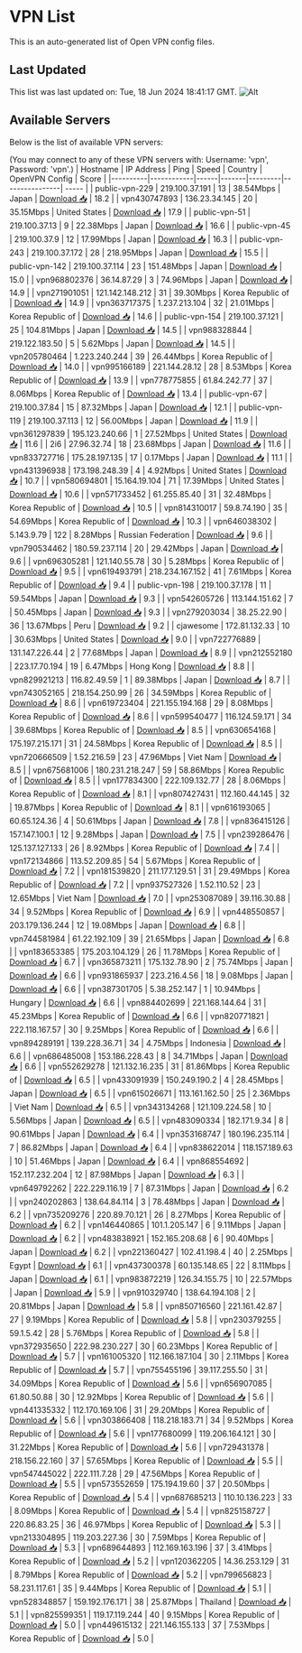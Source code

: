# VPN List

This is an auto-generated list of Open VPN config files.

## Last Updated

This list was last updated on: Tue, 18 Jun 2024 18:41:17 GMT.
![Alt](https://repobeats.axiom.co/api/embed/186b98318ef1479477931607c1ad7d823f12451f.svg "Repobeats analytics image")

## Available Servers

Below is the list of available VPN servers:

(You may connect to any of these VPN servers with: Username: 'vpn', Password: 'vpn'.)
| Hostname | IP Address | Ping | Speed | Country | OpenVPN Config | Score |
|----------|------------|------|-------|---------|----------------| ----- |
| public-vpn-229 | 219.100.37.191 | 13 | 38.54Mbps | Japan | [Download 📥](./configs/server_0_JP.ovpn) | 18.2 |
| vpn430747893 | 136.23.34.145 | 20 | 35.15Mbps | United States | [Download 📥](./configs/server_1_US.ovpn) | 17.9 |
| public-vpn-51 | 219.100.37.13 | 9 | 22.38Mbps | Japan | [Download 📥](./configs/server_2_JP.ovpn) | 16.6 |
| public-vpn-45 | 219.100.37.9 | 12 | 17.99Mbps | Japan | [Download 📥](./configs/server_3_JP.ovpn) | 16.3 |
| public-vpn-243 | 219.100.37.172 | 28 | 218.95Mbps | Japan | [Download 📥](./configs/server_4_JP.ovpn) | 15.5 |
| public-vpn-142 | 219.100.37.114 | 23 | 151.48Mbps | Japan | [Download 📥](./configs/server_5_JP.ovpn) | 15.0 |
| vpn968802376 | 36.14.87.29 | 3 | 74.96Mbps | Japan | [Download 📥](./configs/server_6_JP.ovpn) | 14.9 |
| vpn271901051 | 121.142.148.212 | 31 | 39.30Mbps | Korea Republic of | [Download 📥](./configs/server_7_KR.ovpn) | 14.9 |
| vpn363717375 | 1.237.213.104 | 32 | 21.01Mbps | Korea Republic of | [Download 📥](./configs/server_8_KR.ovpn) | 14.6 |
| public-vpn-154 | 219.100.37.121 | 25 | 104.81Mbps | Japan | [Download 📥](./configs/server_9_JP.ovpn) | 14.5 |
| vpn988328844 | 219.122.183.50 | 5 | 5.62Mbps | Japan | [Download 📥](./configs/server_10_JP.ovpn) | 14.5 |
| vpn205780464 | 1.223.240.244 | 39 | 26.44Mbps | Korea Republic of | [Download 📥](./configs/server_11_KR.ovpn) | 14.0 |
| vpn995166189 | 221.144.28.12 | 28 | 8.53Mbps | Korea Republic of | [Download 📥](./configs/server_12_KR.ovpn) | 13.9 |
| vpn778775855 | 61.84.242.77 | 37 | 8.06Mbps | Korea Republic of | [Download 📥](./configs/server_13_KR.ovpn) | 13.4 |
| public-vpn-67 | 219.100.37.84 | 15 | 87.32Mbps | Japan | [Download 📥](./configs/server_14_JP.ovpn) | 12.1 |
| public-vpn-119 | 219.100.37.113 | 12 | 56.00Mbps | Japan | [Download 📥](./configs/server_15_JP.ovpn) | 11.9 |
| vpn361297839 | 195.123.240.66 | 1 | 27.52Mbps | United States | [Download 📥](./configs/server_16_US.ovpn) | 11.6 |
| 2i6 | 27.96.32.74 | 18 | 23.68Mbps | Japan | [Download 📥](./configs/server_17_JP.ovpn) | 11.6 |
| vpn833727716 | 175.28.197.135 | 17 | 0.17Mbps | Japan | [Download 📥](./configs/server_18_JP.ovpn) | 11.1 |
| vpn431396938 | 173.198.248.39 | 4 | 4.92Mbps | United States | [Download 📥](./configs/server_19_US.ovpn) | 10.7 |
| vpn580694801 | 15.164.19.104 | 71 | 17.39Mbps | United States | [Download 📥](./configs/server_20_US.ovpn) | 10.6 |
| vpn571733452 | 61.255.85.40 | 31 | 32.48Mbps | Korea Republic of | [Download 📥](./configs/server_21_KR.ovpn) | 10.5 |
| vpn814310017 | 59.8.74.190 | 35 | 54.69Mbps | Korea Republic of | [Download 📥](./configs/server_22_KR.ovpn) | 10.3 |
| vpn646038302 | 5.143.9.79 | 122 | 8.28Mbps | Russian Federation | [Download 📥](./configs/server_23_RU.ovpn) | 9.6 |
| vpn790534462 | 180.59.237.114 | 20 | 29.42Mbps | Japan | [Download 📥](./configs/server_24_JP.ovpn) | 9.6 |
| vpn696305281 | 121.140.55.78 | 30 | 5.28Mbps | Korea Republic of | [Download 📥](./configs/server_25_KR.ovpn) | 9.5 |
| vpn619493791 | 218.234.167.152 | 41 | 7.61Mbps | Korea Republic of | [Download 📥](./configs/server_26_KR.ovpn) | 9.4 |
| public-vpn-198 | 219.100.37.178 | 11 | 59.54Mbps | Japan | [Download 📥](./configs/server_27_JP.ovpn) | 9.3 |
| vpn542605726 | 113.144.151.62 | 7 | 50.45Mbps | Japan | [Download 📥](./configs/server_28_JP.ovpn) | 9.3 |
| vpn279203034 | 38.25.22.90 | 36 | 13.67Mbps | Peru | [Download 📥](./configs/server_29_PE.ovpn) | 9.2 |
| cjawesome | 172.81.132.33 | 10 | 30.63Mbps | United States | [Download 📥](./configs/server_30_US.ovpn) | 9.0 |
| vpn722776889 | 131.147.226.44 | 2 | 77.68Mbps | Japan | [Download 📥](./configs/server_31_JP.ovpn) | 8.9 |
| vpn212552180 | 223.17.70.194 | 19 | 6.47Mbps | Hong Kong | [Download 📥](./configs/server_32_HK.ovpn) | 8.8 |
| vpn829921213 | 116.82.49.59 | 1 | 89.38Mbps | Japan | [Download 📥](./configs/server_33_JP.ovpn) | 8.7 |
| vpn743052165 | 218.154.250.99 | 26 | 34.59Mbps | Korea Republic of | [Download 📥](./configs/server_34_KR.ovpn) | 8.6 |
| vpn619723404 | 221.155.194.168 | 29 | 8.08Mbps | Korea Republic of | [Download 📥](./configs/server_35_KR.ovpn) | 8.6 |
| vpn599540477 | 116.124.59.171 | 34 | 39.68Mbps | Korea Republic of | [Download 📥](./configs/server_36_KR.ovpn) | 8.5 |
| vpn630654168 | 175.197.215.171 | 31 | 24.58Mbps | Korea Republic of | [Download 📥](./configs/server_37_KR.ovpn) | 8.5 |
| vpn720666509 | 1.52.216.59 | 23 | 47.96Mbps | Viet Nam | [Download 📥](./configs/server_38_VN.ovpn) | 8.5 |
| vpn675681006 | 180.231.218.247 | 59 | 58.86Mbps | Korea Republic of | [Download 📥](./configs/server_39_KR.ovpn) | 8.5 |
| vpn177834300 | 222.109.132.77 | 28 | 8.06Mbps | Korea Republic of | [Download 📥](./configs/server_40_KR.ovpn) | 8.1 |
| vpn807427431 | 112.160.44.145 | 32 | 19.87Mbps | Korea Republic of | [Download 📥](./configs/server_41_KR.ovpn) | 8.1 |
| vpn616193065 | 60.65.124.36 | 4 | 50.61Mbps | Japan | [Download 📥](./configs/server_42_JP.ovpn) | 7.8 |
| vpn836415126 | 157.147.100.1 | 12 | 9.28Mbps | Japan | [Download 📥](./configs/server_43_JP.ovpn) | 7.5 |
| vpn239286476 | 125.137.127.133 | 26 | 8.92Mbps | Korea Republic of | [Download 📥](./configs/server_44_KR.ovpn) | 7.4 |
| vpn172134866 | 113.52.209.85 | 54 | 5.67Mbps | Korea Republic of | [Download 📥](./configs/server_45_KR.ovpn) | 7.2 |
| vpn181539820 | 211.177.129.51 | 31 | 29.49Mbps | Korea Republic of | [Download 📥](./configs/server_46_KR.ovpn) | 7.2 |
| vpn937527326 | 1.52.110.52 | 23 | 12.65Mbps | Viet Nam | [Download 📥](./configs/server_47_VN.ovpn) | 7.0 |
| vpn253087089 | 39.116.30.88 | 34 | 9.52Mbps | Korea Republic of | [Download 📥](./configs/server_48_KR.ovpn) | 6.9 |
| vpn448550857 | 203.179.136.244 | 12 | 19.08Mbps | Japan | [Download 📥](./configs/server_49_JP.ovpn) | 6.8 |
| vpn744581984 | 61.22.192.109 | 39 | 21.65Mbps | Japan | [Download 📥](./configs/server_50_JP.ovpn) | 6.8 |
| vpn183653385 | 175.203.104.129 | 26 | 11.78Mbps | Korea Republic of | [Download 📥](./configs/server_51_KR.ovpn) | 6.7 |
| vpn365873211 | 175.132.78.90 | 2 | 75.74Mbps | Japan | [Download 📥](./configs/server_52_JP.ovpn) | 6.6 |
| vpn931865937 | 223.216.4.56 | 18 | 9.08Mbps | Japan | [Download 📥](./configs/server_53_JP.ovpn) | 6.6 |
| vpn387301705 | 5.38.252.147 | 1 | 10.94Mbps | Hungary | [Download 📥](./configs/server_54_HU.ovpn) | 6.6 |
| vpn884402699 | 221.168.144.64 | 31 | 45.23Mbps | Korea Republic of | [Download 📥](./configs/server_55_KR.ovpn) | 6.6 |
| vpn820771821 | 222.118.167.57 | 30 | 9.25Mbps | Korea Republic of | [Download 📥](./configs/server_56_KR.ovpn) | 6.6 |
| vpn894289191 | 139.228.36.71 | 34 | 4.75Mbps | Indonesia | [Download 📥](./configs/server_57_ID.ovpn) | 6.6 |
| vpn686485008 | 153.186.228.43 | 8 | 34.71Mbps | Japan | [Download 📥](./configs/server_58_JP.ovpn) | 6.6 |
| vpn552629278 | 121.132.16.235 | 31 | 81.86Mbps | Korea Republic of | [Download 📥](./configs/server_59_KR.ovpn) | 6.5 |
| vpn433091939 | 150.249.190.2 | 4 | 28.45Mbps | Japan | [Download 📥](./configs/server_60_JP.ovpn) | 6.5 |
| vpn615026671 | 113.161.162.50 | 25 | 2.36Mbps | Viet Nam | [Download 📥](./configs/server_61_VN.ovpn) | 6.5 |
| vpn343134268 | 121.109.224.58 | 10 | 5.56Mbps | Japan | [Download 📥](./configs/server_62_JP.ovpn) | 6.5 |
| vpn483090334 | 182.171.9.34 | 8 | 90.61Mbps | Japan | [Download 📥](./configs/server_63_JP.ovpn) | 6.4 |
| vpn353168747 | 180.196.235.114 | 7 | 86.82Mbps | Japan | [Download 📥](./configs/server_64_JP.ovpn) | 6.4 |
| vpn838622014 | 118.157.189.63 | 10 | 51.46Mbps | Japan | [Download 📥](./configs/server_65_JP.ovpn) | 6.4 |
| vpn868554692 | 152.117.232.204 | 12 | 87.98Mbps | Japan | [Download 📥](./configs/server_66_JP.ovpn) | 6.3 |
| vpn649792262 | 222.229.116.19 | 7 | 87.31Mbps | Japan | [Download 📥](./configs/server_67_JP.ovpn) | 6.2 |
| vpn240202863 | 138.64.84.114 | 3 | 78.48Mbps | Japan | [Download 📥](./configs/server_68_JP.ovpn) | 6.2 |
| vpn735209276 | 220.89.70.121 | 26 | 8.27Mbps | Korea Republic of | [Download 📥](./configs/server_69_KR.ovpn) | 6.2 |
| vpn146440865 | 101.1.205.147 | 6 | 9.11Mbps | Japan | [Download 📥](./configs/server_70_JP.ovpn) | 6.2 |
| vpn483838921 | 152.165.208.68 | 6 | 90.40Mbps | Japan | [Download 📥](./configs/server_71_JP.ovpn) | 6.2 |
| vpn221360427 | 102.41.198.4 | 40 | 2.25Mbps | Egypt | [Download 📥](./configs/server_72_EG.ovpn) | 6.1 |
| vpn437300378 | 60.135.148.65 | 22 | 8.11Mbps | Japan | [Download 📥](./configs/server_73_JP.ovpn) | 6.1 |
| vpn983872219 | 126.34.155.75 | 10 | 22.57Mbps | Japan | [Download 📥](./configs/server_74_JP.ovpn) | 5.9 |
| vpn910329740 | 138.64.194.108 | 2 | 20.81Mbps | Japan | [Download 📥](./configs/server_75_JP.ovpn) | 5.8 |
| vpn850716560 | 221.161.42.87 | 27 | 9.19Mbps | Korea Republic of | [Download 📥](./configs/server_76_KR.ovpn) | 5.8 |
| vpn230379255 | 59.1.5.42 | 28 | 5.76Mbps | Korea Republic of | [Download 📥](./configs/server_77_KR.ovpn) | 5.8 |
| vpn372935650 | 222.98.230.227 | 30 | 60.23Mbps | Korea Republic of | [Download 📥](./configs/server_78_KR.ovpn) | 5.7 |
| vpn161005320 | 112.166.187.104 | 30 | 2.11Mbps | Korea Republic of | [Download 📥](./configs/server_79_KR.ovpn) | 5.7 |
| vpn755455196 | 39.117.255.50 | 31 | 34.09Mbps | Korea Republic of | [Download 📥](./configs/server_80_KR.ovpn) | 5.6 |
| vpn656907085 | 61.80.50.88 | 30 | 12.92Mbps | Korea Republic of | [Download 📥](./configs/server_81_KR.ovpn) | 5.6 |
| vpn441335332 | 112.170.169.106 | 31 | 29.20Mbps | Korea Republic of | [Download 📥](./configs/server_82_KR.ovpn) | 5.6 |
| vpn303866408 | 118.218.183.71 | 34 | 9.52Mbps | Korea Republic of | [Download 📥](./configs/server_83_KR.ovpn) | 5.6 |
| vpn177680099 | 119.206.164.121 | 30 | 31.22Mbps | Korea Republic of | [Download 📥](./configs/server_84_KR.ovpn) | 5.6 |
| vpn729431378 | 218.156.22.160 | 37 | 57.65Mbps | Korea Republic of | [Download 📥](./configs/server_85_KR.ovpn) | 5.5 |
| vpn547445022 | 222.111.7.28 | 29 | 47.56Mbps | Korea Republic of | [Download 📥](./configs/server_86_KR.ovpn) | 5.5 |
| vpn573552659 | 175.194.19.60 | 37 | 20.50Mbps | Korea Republic of | [Download 📥](./configs/server_87_KR.ovpn) | 5.4 |
| vpn687685213 | 110.10.136.223 | 33 | 8.09Mbps | Korea Republic of | [Download 📥](./configs/server_88_KR.ovpn) | 5.4 |
| vpn825158727 | 220.86.83.25 | 36 | 46.97Mbps | Korea Republic of | [Download 📥](./configs/server_89_KR.ovpn) | 5.3 |
| vpn213304895 | 119.203.227.36 | 30 | 7.59Mbps | Korea Republic of | [Download 📥](./configs/server_90_KR.ovpn) | 5.3 |
| vpn689644893 | 112.169.163.196 | 37 | 3.41Mbps | Korea Republic of | [Download 📥](./configs/server_91_KR.ovpn) | 5.2 |
| vpn120362205 | 14.36.253.129 | 31 | 8.79Mbps | Korea Republic of | [Download 📥](./configs/server_92_KR.ovpn) | 5.2 |
| vpn799656823 | 58.231.117.61 | 35 | 9.44Mbps | Korea Republic of | [Download 📥](./configs/server_93_KR.ovpn) | 5.1 |
| vpn528348857 | 159.192.176.171 | 38 | 25.87Mbps | Thailand | [Download 📥](./configs/server_94_TH.ovpn) | 5.1 |
| vpn825599351 | 119.17.119.244 | 40 | 9.15Mbps | Korea Republic of | [Download 📥](./configs/server_95_KR.ovpn) | 5.0 |
| vpn449615132 | 221.146.155.133 | 37 | 7.53Mbps | Korea Republic of | [Download 📥](./configs/server_96_KR.ovpn) | 5.0 |
